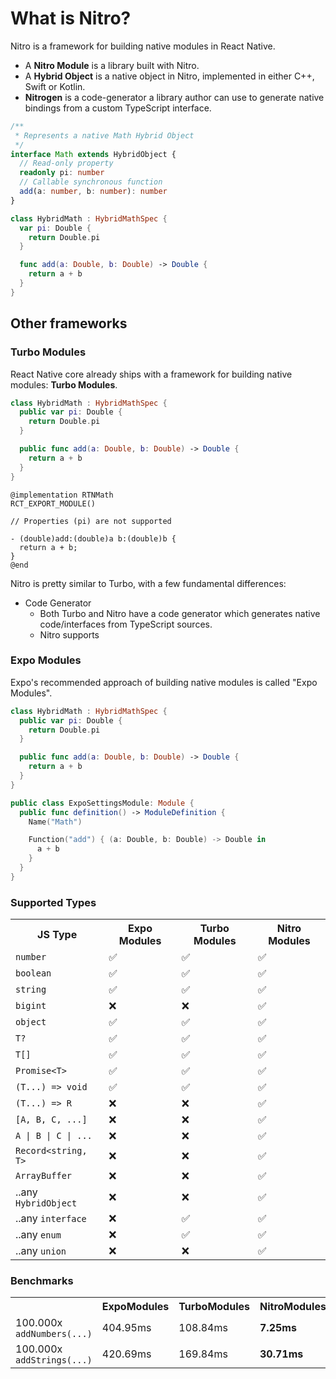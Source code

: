 ---
---

# What is Nitro?

Nitro is a framework for building native modules in React Native.

- A **Nitro Module** is a library built with Nitro.
- A **Hybrid Object** is a native object in Nitro, implemented in either C++, Swift or Kotlin.
- **Nitrogen** is a code-generator a library author can use to generate native bindings from a custom TypeScript interface.

<div style={{ display: 'flex', justifyContent: 'space-evenly' }}>
<div style={{ flex: 1, maxWidth: '50%', marginRight: 15 }}>

```ts title="Math.nitro.ts"
/**
 * Represents a native Math Hybrid Object
 */
interface Math extends HybridObject {
  // Read-only property
  readonly pi: number
  // Callable synchronous function
  add(a: number, b: number): number
}
```

</div>
<div style={{ flex: 1, maxWidth: '50%', marginLeft: 15 }}>

```swift title="HybridMath.swift"
class HybridMath : HybridMathSpec {
  var pi: Double {
    return Double.pi
  }

  func add(a: Double, b: Double) -> Double {
    return a + b
  }
}
```

</div>
</div>

## Other frameworks

### Turbo Modules

React Native core already ships with a framework for building native modules: **Turbo Modules**.

<div style={{ display: 'flex', justifyContent: 'space-evenly' }}>
<div style={{ flex: 1, maxWidth: '50%', marginRight: 15 }}>

```swift title="Nitro Module (Swift)"
class HybridMath : HybridMathSpec {
  public var pi: Double {
    return Double.pi
  }

  public func add(a: Double, b: Double) -> Double {
    return a + b
  }
}
```

</div>
<div style={{ flex: 1, maxWidth: '50%', marginLeft: 15 }}>

```objc title="Turbo Module (Objective-C)"
@implementation RTNMath
RCT_EXPORT_MODULE()

// Properties (pi) are not supported

- (double)add:(double)a b:(double)b {
  return a + b;
}
@end
```

</div>
</div>

Nitro is pretty similar to Turbo, with a few fundamental differences:

- Code Generator
  - Both Turbo and Nitro have a code generator which generates native code/interfaces from TypeScript sources.
  - Nitro supports

### Expo Modules

Expo's recommended approach of building native modules is called "Expo Modules".

<div style={{ display: 'flex', justifyContent: 'space-evenly' }}>
<div style={{ flex: 1, maxWidth: '50%', marginRight: 15 }}>

```swift title="Nitro Module (Swift)"
class HybridMath : HybridMathSpec {
  public var pi: Double {
    return Double.pi
  }

  public func add(a: Double, b: Double) -> Double {
    return a + b
  }
}
```

</div>
<div style={{ flex: 1, maxWidth: '50%', marginLeft: 15 }}>

```swift title="Expo Module (Swift)"
public class ExpoSettingsModule: Module {
  public func definition() -> ModuleDefinition {
    Name("Math")

    Function("add") { (a: Double, b: Double) -> Double in
      a + b
    }
  }
}
```

</div>
</div>

### Supported Types

<table>
  <tr>
    <th>JS Type</th>
    <th>Expo Modules</th>
    <th>Turbo Modules</th>
    <th>Nitro Modules</th>
  </tr>
  <tr>
    <td><code>number</code></td>
    <td>✅</td>
    <td>✅</td>
    <td>✅</td>
  </tr>
  <tr>
    <td><code>boolean</code></td>
    <td>✅</td>
    <td>✅</td>
    <td>✅</td>
  </tr>
  <tr>
    <td><code>string</code></td>
    <td>✅</td>
    <td>✅</td>
    <td>✅</td>
  </tr>
  <tr>
    <td><code>bigint</code></td>
    <td>❌</td>
    <td>❌</td>
    <td>✅</td>
  </tr>
  <tr>
    <td><code>object</code></td>
    <td>✅</td>
    <td>✅</td>
    <td>✅</td>
  </tr>
  <tr>
    <td><code>T?</code></td>
    <td>✅</td>
    <td>✅</td>
    <td>✅</td>
  </tr>
  <tr>
    <td><code>T[]</code></td>
    <td>✅</td>
    <td>✅</td>
    <td>✅</td>
  </tr>
  <tr>
    <td><code>Promise&lt;T&gt;</code></td>
    <td>✅</td>
    <td>✅</td>
    <td>✅</td>
  </tr>
  <tr>
    <td><code>(T...) =&gt; void</code></td>
    <td>✅</td>
    <td>✅</td>
    <td>✅</td>
  </tr>
  <tr>
    <td><code>(T...) =&gt; R</code></td>
    <td>❌</td>
    <td>❌</td>
    <td>✅</td>
  </tr>
  <tr>
    <td><code>[A, B, C, ...]</code></td>
    <td>❌</td>
    <td>❌</td>
    <td>✅</td>
  </tr>
  <tr>
    <td><code>A | B | C | ...</code></td>
    <td>❌</td>
    <td>❌</td>
    <td>✅</td>
  </tr>
  <tr>
    <td><code>Record&lt;string, T&gt;</code></td>
    <td>❌</td>
    <td>❌</td>
    <td>✅</td>
  </tr>
  <tr>
    <td><code>ArrayBuffer</code></td>
    <td>❌</td>
    <td>❌</td>
    <td>✅</td>
  </tr>
  <tr>
    <td>..any <code>HybridObject</code></td>
    <td>❌</td>
    <td>❌</td>
    <td>✅</td>
  </tr>
  <tr>
    <td>..any <code>interface</code></td>
    <td>❌</td>
    <td>✅</td>
    <td>✅</td>
  </tr>
  <tr>
    <td>..any <code>enum</code></td>
    <td>❌</td>
    <td>✅</td>
    <td>✅</td>
  </tr>
  <tr>
    <td>..any <code>union</code></td>
    <td>❌</td>
    <td>❌</td>
    <td>✅</td>
  </tr>
</table>

### Benchmarks

<table>
  <tr>
    <th></th>
    <th>ExpoModules</th>
    <th>TurboModules</th>
    <th>NitroModules</th>
  </tr>
  <tr>
    <td>100.000x <code>addNumbers(...)</code></td>
    <td>404.95ms</td>
    <td>108.84ms</td>
    <td><b>7.25ms</b></td>
  </tr>
  <tr>
    <td>100.000x <code>addStrings(...)</code></td>
    <td>420.69ms</td>
    <td>169.84ms</td>
    <td><b>30.71ms</b></td>
  </tr>
</table>
